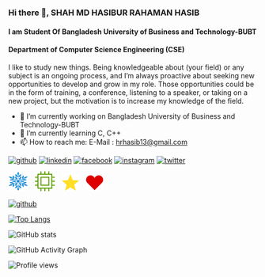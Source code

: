 ### Hi there 👋, SHAH MD HASIBUR RAHAMAN HASIB
#### I am Student Of Bangladesh University of Business and Technology-BUBT 
#### Department of Computer Science Engineering (CSE) 

I like to study new things. Being knowledgeable about (your field) or any subject is an ongoing process, and I’m always proactive about seeking new opportunities to develop and grow in my role. Those opportunities could be in the form of training, a conference, listening to a speaker, or taking on a new project, but the motivation is to increase my knowledge of the field.



- 🔭 I’m currently working on Bangladesh University of Business and Technology-BUBT 
- 🌱 I’m currently learning C, C++ 
- 📫 How to reach me: E-Mail : hrhasib13@gmail.com 


[<img src='https://cdn.jsdelivr.net/npm/simple-icons@3.0.1/icons/github.svg' alt='github' height='40'>](https://github.com/Hasib355)  [<img src='https://cdn.jsdelivr.net/npm/simple-icons@3.0.1/icons/linkedin.svg' alt='linkedin' height='40'>](https://www.linkedin.com/in/hrhasib1//)  [<img src='https://cdn.jsdelivr.net/npm/simple-icons@3.0.1/icons/facebook.svg' alt='facebook' height='40'>](https://www.facebook.com/hr.hasib10012020)  [<img src='https://cdn.jsdelivr.net/npm/simple-icons@3.0.1/icons/instagram.svg' alt='instagram' height='40'>](https://www.instagram.com/__hr.hasib__?igshid=YmMyMTA2M2Y=/) [<img src='https://cdn.jsdelivr.net/npm/simple-icons@3.0.1/icons/twitter.svg' alt='twitter' height='40'>](https://twitter.com/ShahMdHasiburR)

<a href='https://archiveprogram.github.com/'><img src='https://raw.githubusercontent.com/acervenky/animated-github-badges/master/assets/acbadge.gif' width='40' height='40'></a> <a href='https://docs.github.com/en/developers'><img src='https://raw.githubusercontent.com/acervenky/animated-github-badges/master/assets/devbadge.gif' width='40' height='40'></a> <a href='https://stars.github.com/'><img src='https://raw.githubusercontent.com/acervenky/animated-github-badges/master/assets/starbadge.gif' width='35' height='35'></a> <a href='https://docs.github.com/en/github/supporting-the-open-source-community-with-github-sponsors'><img src='https://raw.githubusercontent.com/acervenky/animated-github-badges/master/assets/sponsorbadge.gif' width='35' height='35'></a>   





[<img src='https://cdn.jsdelivr.net/npm/simple-icons@3.0.1/icons/github.svg' alt='github' height='40'>](https://github.com/Hasib355)  

[![Top Langs](https://github-readme-stats.vercel.app/api/top-langs/?username=Hasib355)](https://github.com/anuraghazra/github-readme-stats)

![GitHub stats](https://github-readme-stats.vercel.app/api?username=Hasib355&show_icons=true&count_private=true)  

![GitHub Activity Graph](https://activity-graph.herokuapp.com/graph?username=Hasib355)  

![Profile views](https://gpvc.arturio.dev/Hasib355)  
